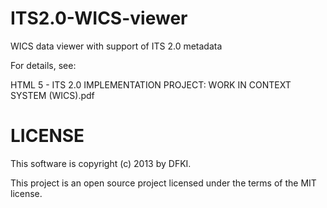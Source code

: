 ITS2.0-WICS-viewer
==================

WICS data viewer with support of ITS 2.0 metadata

For details, see: 

HTML 5 - ITS 2.0 IMPLEMENTATION PROJECT: WORK IN CONTEXT SYSTEM (WICS).pdf


LICENSE
==================
This software is copyright (c) 2013 by DFKI.

This project is an open source project licensed under the terms of the MIT license.
